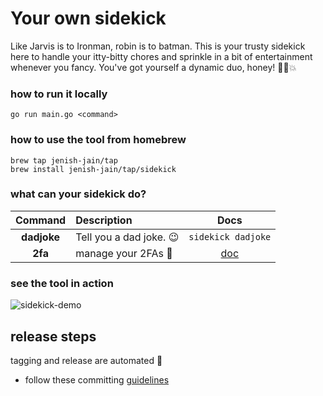 # Your own sidekick
Like Jarvis is to Ironman, robin is to batman.
This is your trusty sidekick here to handle your itty-bitty chores and
sprinkle in a bit of entertainment whenever you fancy.
You've got yourself a dynamic duo, honey! 💁‍♀️️💥

### how to run it locally

````shell 
go run main.go <command>
````


### how to use the tool from homebrew
````shell
brew tap jenish-jain/tap
brew install jenish-jain/tap/sidekick
````

### what can your sidekick do?

|   Command   | Description             |              Docs               |
|:-----------:|:------------------------|:-------------------------------:|
| **dadjoke** | Tell you a dad joke. 😉 |       `sidekick dadjoke`        |
|   **2fa**   | manage your 2FAs 💁‍    | [doc](internal/twoFA/Readme.md) |


### see the tool in action
![sidekick-demo](assets/sidekick-demo.gif)

## release steps

tagging and release are automated 🚀
* follow these committing [guidelines](https://github.com/anothrNick/github-tag-action#options) 

